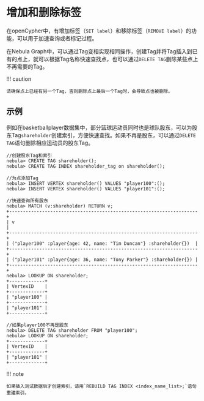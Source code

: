 # 增加和删除标签

在openCypher中，有增加标签（`SET label`）和移除标签（`REMOVE label`）的功能，可以用于加速查询或者标记过程。

在Nebula Graph中，可以通过Tag变相实现相同操作，创建Tag并将Tag插入到已有的点上，就可以根据Tag名称快速查找点，也可以通过`DELETE TAG`删除某些点上不再需要的Tag。

!!! caution

    请确保点上已经有另一个Tag，否则删除点上最后一个Tag时，会导致点也被删除。

## 示例

例如在basketballplayer数据集中，部分篮球运动员同时也是球队股东，可以为股东Tag`shareholder`创建索引，方便快速查找。如果不再是股东，可以通过`DELETE TAG`语句删除相应运动员的股东Tag。

```ngql
//创建股东Tag和索引
nebula> CREATE TAG shareholder();
nebula> CREATE TAG INDEX shareholder_tag on shareholder();

//为点添加Tag
nebula> INSERT VERTEX shareholder() VALUES "player100":();
nebula> INSERT VERTEX shareholder() VALUES "player101":();

//快速查询所有股东
nebula> MATCH (v:shareholder) RETURN v;
+---------------------------------------------------------------------+
| v                                                                   |
+---------------------------------------------------------------------+
| ("player100" :player{age: 42, name: "Tim Duncan"} :shareholder{})  |
+---------------------------------------------------------------------+
| ("player101" :player{age: 36, name: "Tony Parker"} :shareholder{}) |
+---------------------------------------------------------------------+
nebula> LOOKUP ON shareholder;
+-------------+
| VertexID    |
+-------------+
| "player100" |
+-------------+
| "player101" |
+-------------+

//如果player100不再是股东
nebula> DELETE TAG shareholder FROM "player100";
nebula> LOOKUP ON shareholder;
+-------------+
| VertexID    |
+-------------+
| "player101" |
+-------------+
```

!!! note

    如果插入测试数据后才创建索引，请用`REBUILD TAG INDEX <index_name_list>;`语句重建索引。
